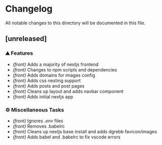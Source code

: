 # Changelog

All notable changes to this directory will be documented in this file.

## [unreleased]

### ⛰️  Features

- *(front)* Adds a majority of nextjs frontend
- *(front)* Changes to npm scripts and dependencies
- *(front)* Adds domains for images config
- *(front)* Adds css nesting support
- *(front)* Adds posts and post pages
- *(front)* Cleans up layout and adds navbar component
- *(front)* Adds initial nextjs app

### ⚙️ Miscellaneous Tasks

- *(front)* Ignores *.env* files
- *(front)* Removes .babelrc
- *(front)* Cleans up nextjs base install and adds dgrebb favicon/images
- *(front)* Adds babel and .babelrc to fix vscode errors

<!-- generated by git-cliff -->
